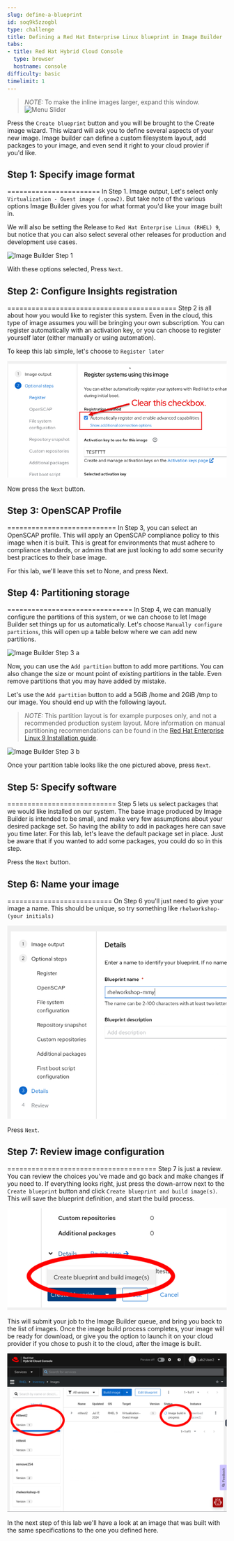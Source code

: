 ```yaml
---
slug: define-a-blueprint
id: soq9k5zzogbl
type: challenge
title: Defining a Red Hat Enterprise Linux blueprint in Image Builder
tabs:
- title: Red Hat Hybrid Cloud Console
  type: browser
  hostname: console
difficulty: basic
timelimit: 1
---
```

>_NOTE:_ To make the inline images larger, expand this window.
![Menu Slider](../assets/slider.png)

Press the `Create blueprint` button and you will be brought to the Create image wizard.  This wizard will ask you to define several aspects of your new image.  Image builder can define a custom filesystem layout, add packages to your image, and even send it right to your cloud provier if you'd like.

## Step 1: Specify image format
=======================
In Step 1. Image output, Let's select only `Virtualization - Guest image (.qcow2)`.  But take note of the various options Image Builder gives you for what format you'd like your image built in.

We will also be setting the Release to `Red Hat Enterprise Linux (RHEL) 9`, but notice that you can also select several other releases for production and development use cases.

![Image Builder Step 1](../assets/ib-step1.png)

With these options selected, Press `Next`.

## Step 2: Configure Insights registration
==========================================
Step 2 is all about how you would like to register this system.  Even in the cloud, this type of image assumes you will be bringing your own subscription.  You can register automatically with an activation key, or you can choose to register yourself later (either manually or using automation).

To keep this lab simple, let's choose to `Register later`

![Image Builder Step 2](../assets/ib-step2.png)

Now press the `Next` button.

## Step 3: OpenSCAP Profile
===========================
In Step 3, you can select an OpenSCAP profile.  This will apply an OpenSCAP compliance policy to this image when it is built.  This is great for environments that must adhere to compliance standards, or admins that are just looking to add some security best practices to their base image.

For this lab, we'll leave this set to None, and press Next.

## Step 4: Partitioning storage
===============================
In Step 4, we can manually configure the partitions of this system, or we can choose to let Image Builder set things up for us automatically. Let's choose `Manually configure partitions`, this will open up a table below where we can add new partitions.

![Image Builder Step 3 a](../assets/ib-step3a.png)

Now, you can use the `Add partition` button to add more partitions. You can also change the size or mount point of existing partitions in the table.  Even remove partitions that you may have added by mistake.

Let's use the `Add partition` button to add a 5GiB /home and 2GiB /tmp to our image.  You should end up with the following layout.

>_NOTE:_ This partition layout is for example purposes only, and not a recommended production system layout. More information on manual partitioning recommendations can be found in the [Red Hat Enterprise Linux 9 Installation guide](https://access.redhat.com/documentation/en-us/red_hat_enterprise_linux/9/html/performing_a_standard_rhel_9_installation/assembly_customizing-your-installation_installing-rhel#manual-partitioning_graphical-installation).

![Image Builder Step 3 b](../assets/ib-step3b.png)

Once your partition table looks like the one pictured above, press `Next`.

## Step 5: Specify software
===========================
Step 5 lets us select packages that we would like installed on our system.  The base image produced by Image Builder is intended to be small, and make very few assumptions about your desired package set.  So having the ability to add in packages here can save you time later.  For this lab, let's leave the default package set in place.  Just be aware that if you wanted to add some packages, you could do so in this step.

Press the `Next` button.

## Step 6: Name your image
==========================
On Step 6 you'll just need to give your image a name.  This should be unique, so try something like `rhelworkshop-(your initials)`

![Image Builder Step 5](../assets/ib-step5.png)

Press `Next`.

## Step 7: Review image configuration
=====================================
Step 7 is just a review.  You can review the choices you've made and go back and make changes if you need to.  If everything looks right, just press the down-arrow next to the `Create blueprint` button and click `Create blueprint and build image(s)`.  This will save the blueprint definition, and start the build process.

![Image Builder Review](../assets/ib-step6.png)

This will submit your job to the Image Builder queue, and bring you back to the list of images.  Once the image build process completes, your image will be ready for download, or give you the option to launch it on your cloud provider if you chose to push it to the cloud, after the image is built.

![Image Submitted](../assets/ib-submitted.png)

In the next step of this lab we'll have a look at an image that was built with the same specifications to the one you defined here.
